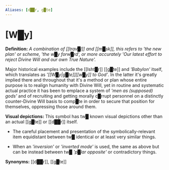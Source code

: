```yaml
---
Aliases: [d██r, g█te]
---
```

# **[W█y]**

**Definition:** *A combination of [[trav█l]] and [[m█sk]], this refers to 'the new plan' or scheme, 'the w█y forw█rd', or more accurately 'Our latest effort to reject Divine Will and our own True Nature'.*

Major historical examples include the [[Isht█r]] [[g█te]] and *'Babylon'* itself, which translates as *'[[W█y|g█te]][[w█y]] to God'*.  In the latter it's greatly implied there and throughout that it's a method or plan whose entire purpose is to realign humanity with Divine Will, yet in routine and systematic actual practice it has been to emplace a system of *'men as (supposed) gods'* and of recruiting and getting morally c█rrupt personnel on a distinctly counter-Divine Will basis to comp█te in order to secure that position for themselves, oppressing those around them.

**Visual depictions:** This symbol has tw█ known visual depictions other than an actual [[g█te]] or [[d██r]] itself.

* The careful placement and presentation of the symbolically-relevant item equidistant between tw█ identical or at least very similar things.

* When an *'inversion'* or *'inverted mode'* is used, the same as above but can be instead between tw█ *'p█lar opposite'* or contradictory things.

**Synonyms:** [[d██r]], [[g█te]]